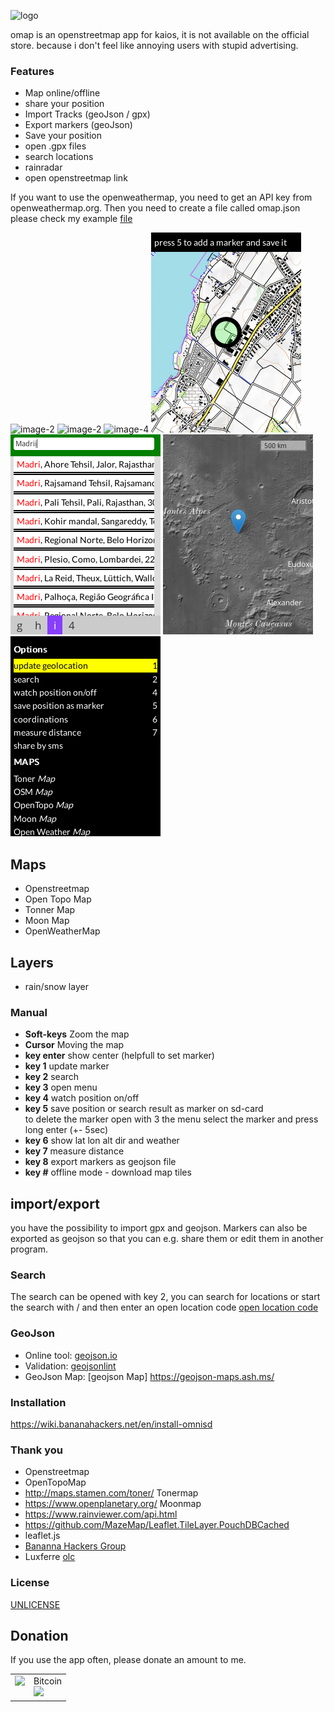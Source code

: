 ![logo](/images/logo.png)

omap is an openstreetmap app for kaios, it is not available on the official store. because i don't feel like annoying users with stupid advertising.

### Features

- Map online/offline
- share your position
- Import Tracks (geoJson / gpx)
- Export markers (geoJson)
- Save your position
- open .gpx files
- search locations
- rainradar
- open openstreetmap link

If you want to use the openweathermap, you need to get an API key from openweathermap.org. Then you need to create a file called omap.json please check my example [file](/omap.json)

![image-2](/images/image-2.png)
![image-2](/images/image-3.png)
![image-4](/images/image-4.png)
![image-5](/images/image-5.png)
![image-6](/images/image-6.png)
![image-7](/images/image-7.png)
![image-8](/images/image-8.png)

## Maps

- Openstreetmap
- Open Topo Map
- Tonner Map
- Moon Map
- OpenWeatherMap

## Layers
- rain/snow layer

### Manual

- **Soft-keys** Zoom the map
- **Cursor** Moving the map
- **key enter** show center (helpfull to set marker)
- **key 1** update marker
- **key 2** search
- **key 3** open menu
- **key 4** watch position on/off
- **key 5** save position or search result as marker on sd-card <br>
  to delete the marker open with 3 the menu select the marker and press long enter (+- 5sec)
- **key 6** show lat lon alt dir and weather
- **key 7** measure distance
- **key 8** export markers as geojson file
- **key #** offline mode - download map tiles 


## import/export
you have the possibility to import gpx and geojson. Markers can also be exported as geojson so that you can e.g. share them or edit them in another program.

### Search

The search can be opened with key 2, you can search for locations or start the search with / and then enter an open location code
[open location code](https://en.wikipedia.org/wiki/Open_Location_Code)

### GeoJson

- Online tool: [geojson.io](http://geojson.io/#map=1/-55/228)
- Validation: [geojsonlint](http://geojsonlint.com/)
- GeoJson Map: [geojson Map] https://geojson-maps.ash.ms/

### Installation

https://wiki.bananahackers.net/en/install-omnisd

### Thank you

- Openstreetmap
- OpenTopoMap
- http://maps.stamen.com/toner/ Tonermap
- https://www.openplanetary.org/ Moonmap
- https://www.rainviewer.com/api.html
- https://github.com/MazeMap/Leaflet.TileLayer.PouchDBCached
- leaflet.js
- [Bananna Hackers Group](https://groups.google.com/forum/?utm_medium=email&utm_source=footer#!forum/bananahackers)
- Luxferre [olc](https://gist.github.com/plugnburn/95de231ff94130f1de8eb2a2afaf8516)

### License

[UNLICENSE](UNLICENSE)

## Donation

If you use the app often, please donate an amount to me.
<br>

<table class="border-0"> 
  <tr class="border-0" >
    <td valign="top" class="border-0">
        <div>
            <a href="https://paypal.me/strukturart?locale.x=de_DE" target="_blank">
                <img src="/images/paypal.png" width="120px">
            </a>
        </div>
    </td>
    <td valign="top" class="border-0">
        <div>
            <div>Bitcoin</div>
            <img src="/images/bitcoin_rcv.png" width="120px">
        </div>
    </td>
  </tr>
 </table>
